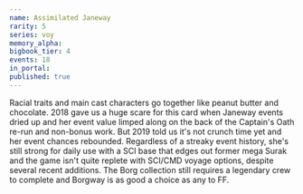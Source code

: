 ```yaml
---
name: Assimilated Janeway
rarity: 5
series: voy
memory_alpha:
bigbook_tier: 4
events: 18
in_portal:
published: true
---
```


Racial traits and main cast characters go together like peanut butter and chocolate. 2018 gave us a huge scare for this card when Janeway events dried up and her event value limped along on the back of the Captain's Oath re-run and non-bonus work. But 2019 told us it's not crunch time yet and her event chances rebounded. Regardless of a streaky event history, she's still strong for daily use with a SCI base that edges out former mega Surak and the game isn't quite replete with SCI/CMD voyage options, despite several recent additions. The Borg collection still requires a legendary crew to complete and Borgway is as good a choice as any to FF.
